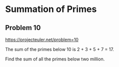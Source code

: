 # Summation of Primes

## Problem 10

https://projecteuler.net/problem=10

The sum of the primes below 10 is 2 + 3 + 5 + 7 = 17.

Find the sum of all the primes below two million.
